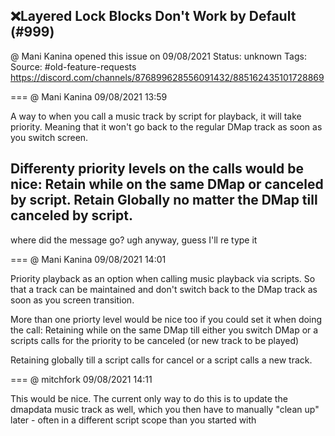 ## ❌Layered Lock Blocks Don't Work by Default (#999)
@ Mani Kanina opened this issue on 09/08/2021
Status: unknown
Tags: 
Source: #old-feature-requests https://discord.com/channels/876899628556091432/885162435101728869


=== @ Mani Kanina 09/08/2021 13:59

A way to when you call a music track by script for playback, it will take priority. Meaning that it won't go back to the regular DMap track as soon as you switch screen.

Differenty priority levels on the calls would be nice:
Retain while on the same DMap or canceled by script.
Retain Globally no matter the DMap till canceled by script.
-
where did the message go?
ugh
anyway, guess I'll re type it

=== @ Mani Kanina 09/08/2021 14:01

Priority playback as an option when calling music playback via scripts. So that a track can be maintained and don't switch back to the DMap track as soon as you screen transition.

More than one priorty level would be nice too if you could set it when doing the call:
Retaining while on the same DMap till either you switch DMap or a scripts calls for the priority to be canceled (or new track to be played)

Retaining globally till a script calls for cancel or a script calls a new track.

=== @ mitchfork 09/08/2021 14:11

This would be nice. The current only way to do this is to update the dmapdata music track as well, which you then have to manually "clean up" later - often in a different script scope than you started with
